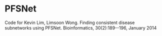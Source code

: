 # PFSNet
Code for Kevin Lim, Limsoon Wong. Finding consistent disease subnetworks using PFSNet. Bioinformatics, 30(2):189--196, January 2014
